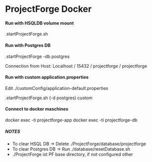 # ProjectForge Docker
#### Run with HSQLDB volume mount

.startProjectForge.sh

#### Run with Postgres DB

.startProjectForge -db postgres

Connection from Host: Localhost / 15432 / projectforge / projectforge

#### Run with custom application.properties
Edit ./customConfig/application-default.properties

.startProjectForge.sh (-d postgres) custom

#### Connect to docker maschines

docker exec -ti projectforge-app
docker exec -ti projectforge-db

##### NOTES

- To clear HSQL DB -> Delete ./ProjectForge/database/projectforge
- To clear Postgres DB -> Run ./database/resetDatabase.sh
- ./ProjectForge ist PF base directory, if not configured other
